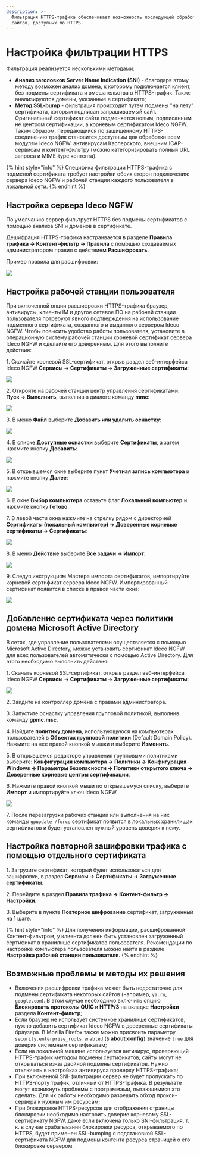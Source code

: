```yaml
---
description: >-
  Фильтрация HTTPS-трафика обеспечивает возможность последующей обработки
  сайтов, доступных по HTTPS.
---
```


# Настройка фильтрации HTTPS

Фильтрация реализуется несколькими методами:

* **Анализ заголовков Server Name Indication (SNI)** - благодаря этому методу возможен анализ домена, к которому подключается клиент, без подмены сертификата и вмешательства в HTTPS-трафик. Также анализируются домены, указанные в сертификате;
* **Метод SSL-bump** - фильтрация происходит путем подмены "на лету" сертификата, которым подписан запрашиваемый сайт. Оригинальный сертификат сайта подменяется новым, подписанным не центром сертификации, а корневым сертификатом Ideco NGFW. Таким образом, передающийся по защищенному HTTPS-соединению трафик становится доступным для обработки всем модулям Ideco NGFW: антивирусам Касперского, внешним ICAP-сервисам и контент-фильтру (можно категоризировать полный URL запроса и MIME-type контента).

{% hint style="info" %}
Специфика фильтрации HTTPS-трафика с подменой сертификата требует настройки обеих сторон подключения: сервера Ideco NGFW и рабочей станции каждого пользователя в локальной сети.
{% endhint %}

## Настройка сервера Ideco NGFW

По умолчанию сервер фильтрует HTTPS без подмены сертификатов с помощью анализа SNI и доменов в сертификате.

Дешифрация HTTPS-трафика настраивается в разделе **Правила трафика -> Контент-фильтр -> Правила** с помощью создаваемых администратором правил с действием **Расшифровать**.

Пример правила для расшифровки:

![](/.gitbook/assets/content-filter6.png)

## Настройка рабочей станции пользователя

При включенной опции расшифровки HTTPS-трафика браузер, антивирусы, клиенты IM и другое сетевое ПО на рабочей станции пользователя потребуют явного подтверждения на использование подменного сертификата, созданного и выданного сервером Ideco NGFW. Чтобы повысить удобство работы пользователя, установите в операционную систему рабочей станции корневой сертификат сервера Ideco NGFW и сделайте его доверенным. Для этого выполните действия:

1\. Скачайте корневой SSL-сертификат, открыв раздел веб-интерфейса Ideco NGFW **Сервисы -> Сертификаты -> Загруженные сертификаты**:

![](/.gitbook/assets/certs1.png)

2\. Откройте на рабочей станции центр управления сертификатами: **Пуск -> Выполнить**, выполнив в диалоге команду **mmc**:

![](/.gitbook/assets/filtering-https-traffic.png)

3\. В меню **Файл** выберите **Добавить или удалить оснастку**:

![](/.gitbook/assets/filtering-https-traffic.gif)

4\. В списке **Доступные оснастки** выберите **Сертификаты**, а затем нажмите кнопку **Добавить**:

![](/.gitbook/assets/filtering-https-traffic1.png)

5\. В открывшемся окне выберите пункт **Учетная запись компьютера** и нажмите кнопку **Далее**:

![](/.gitbook/assets/filtering-https-traffic2.png)

6\. В окне **Выбор компьютера** оставьте флаг **Локальный компьютер** и нажмите кнопку **Готово**.

7\. В левой части окна нажмите на стрелку рядом с директорией **Сертификаты (локальный компьютер) -> Доверенные корневые сертификаты -> Сертификаты**:

![](/.gitbook/assets/filtering-https-traffic3.png)

8\. В меню **Действие** выберите **Все задачи -> Импорт**:

![](/.gitbook/assets/filtering-https-traffic1.gif)

9\. Следуя инструкциям Мастера импорта сертификатов, импортируйте корневой сертификат сервера Ideco NGFW. Импортированный сертификат появится в списке в правой части окна:

![](/.gitbook/assets/filtering-https-traffic4.png)

## Добавление сертификата через политики домена Microsoft Active Directory

В сетях, где управление пользователями осуществляется с помощью Microsoft Active Directory, можно установить сертификат Ideco NGFW для всех пользователей автоматически с помощью Active Directory. Для этого необходимо выполнить действия:

1\. Скачать корневой SSL-сертификат, открыв раздел веб-интерфейса Ideco NGFW **Сервисы -> Сертификаты -> Загруженные сертификаты**:

![](/.gitbook/assets/certs1.png)

2\. Зайдите на контроллер домена с правами администратора.

3\. Запустите оснастку управления групповой политикой, выполнив команду **gpmc.msc**.

4\. Найдите **политику домена**, использующуюся на компьютерах пользователей в **Объектах групповой политики** (Default Domain Policy). Нажмите на нее правой кнопкой мышки и выберите **Изменить**.

5\. В открывшемся редакторе управления групповыми политиками выберите: **Конфигурация компьютера -> Политики -> Конфигурация Windows -> Параметры безопасности -> Политики открытого ключа -> Доверенные корневые центры сертификации**.

6\. Нажмите правой кнопкой мыши по открывшемуся списку, выберите **Импорт** и импортируйте ключ Ideco NGFW.

![](/.gitbook/assets/filtering-https-traffic5.png)

7\.  После перезагрузки рабочих станций или выполнения на них команды `gpupdate /force` сертификат появится в локальных хранилищах сертификатов и будет установлен нужный уровень доверия к нему.

## Настройка повторной зашифровки трафика c помощью отдельного сертификата

1\. Загрузите сертификат, который будет использоваться для зашифровки, в раздел **Сервисы -> Сертификаты -> Загруженные сертификаты**.
   
2\. Перейдите в раздел **Правила трафика -> Контент-фильтр -> Настройки**.
   
3\. Выберите в пункте **Повторное шифрование** сертификат, загруженный на 1 шаге.

{% hint style="info" %}
Для получения информации, расшифрованной Контент-фильтром, у клиента должен быть установлен загруженный сертификат в хранилище сертификатов пользователя. Рекомендации по настройке компьютера пользователя можно найти в разделе **Настройка рабочей станции пользователя**.
{% endhint %}

## Возможные проблемы и методы их решения

* Включения расшифровки трафика может быть недостаточно для подмены сертификата некоторых сайтов (например, `ya.ru`, `google.com`). В этом случае необходимо включить опцию **Блокировать протоколы QUIC и HTTP/3** на вкладке **Настройки** раздела **Контент-фильтр**;
* Если браузер не использует системное хранилище сертификатов, нужно добавить сертификат Ideco NGFW в доверенные сертификаты браузера. В Mozilla Firefox также можно присвоить параметру `security.enterprise_roots.enabled` (в **about:config**) значение `true` для доверия системным сертификатам;
* Если на локальной машине используется антивирус, проверяющий HTTPS-трафик методом подмены сертификатов, сайты могут не открываться из-за двойной подмены сертификатов. Нужно отключить в настройках антивируса проверку HTTPS-трафика;
* При включенной SNI-фильтрации сервер не будет пропускать по HTTPS-порту трафик, отличный от HTTPS-трафика. В результате могут возникнуть проблемы с программами, пытающимися это сделать. Для их работы необходимо разрешить обход прокси-сервера к нужным им ресурсам;
* При блокировке HTTPS-ресурсов для отображения страницы блокировки необходимо настроить доверие корневому SSL-сертификату NGFW, даже если включена только SNI-фильтрация, т. к. в случае срабатывания блокировки ресурса, открываемого по HTTPS, будет применен SSL-bumping с подстановкой SSL-сертификата NGFW для подмены контента ресурса страницей о его блокировке сервером.
